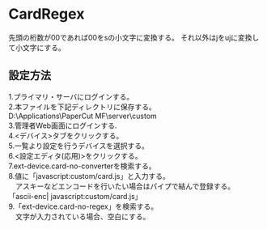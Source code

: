 # CardRegex
先頭の桁数が00であれば00をsの小文字に変換する。
それ以外はjをujに変換して小文字にする。

## 設定方法<br>
1.プライマリ・サーバにログインする。<br>
2.本ファイルを下記ディレクトリに保存する。<br>
  D:\Applications\PaperCut MF\server\custom<br>
3.管理者Web画面にログインする.<br>
4.<デバイス>タブをクリックする。<br>
5.一覧より設定を行うデバイスを選択する。<br>
6.<設定エディタ(応用)>をクリックする。<br>
7.ext-device.card-no-converterを検索する。<br>
8.値に「javascript:custom/card.js」と入力する。<br>
　アスキーなどエンコードを行いたい場合はパイプで結んで登録する。<br>
  「ascii-enc| javascript:custom/card.js」<br>
9.「ext-device.card-no-regex」を検索する。<br>
　文字が入力されている場合、空白にする。<br>
